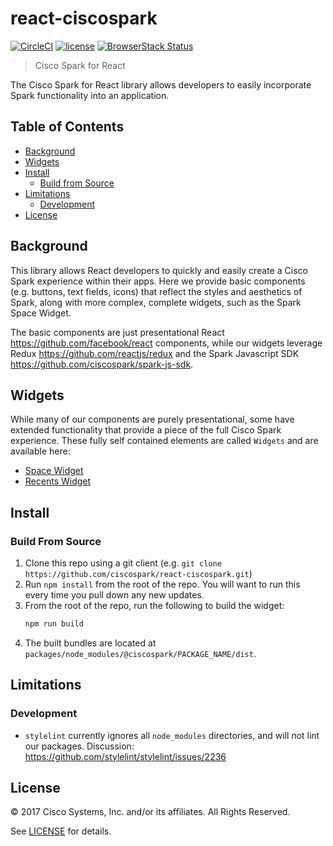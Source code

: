 # react-ciscospark

[![CircleCI](https://img.shields.io/circleci/project/github/ciscospark/react-ciscospark/master.svg)](https://circleci.com/gh/ciscospark/react-ciscospark)
[![license](https://img.shields.io/github/license/ciscospark/react-ciscospark.svg)](https://github.com/ciscospark/react-ciscospark/blob/master/LICENSE)
[![BrowserStack Status](https://www.browserstack.com/automate/badge.svg?badge_key=Q09kdnNPVkZmdDkzbU1TVms4MlA4YXVjUEJZbG9rRXdGVm1rU0hxMWN2OD0tLXBQbW5uTEpDaWIxK3pVb0RYTXNJanc9PQ==--79ce81eae6f3bffd13f8e6440c2e3b3bc9819563)](https://www.browserstack.com/automate/public-build/Q09kdnNPVkZmdDkzbU1TVms4MlA4YXVjUEJZbG9rRXdGVm1rU0hxMWN2OD0tLXBQbW5uTEpDaWIxK3pVb0RYTXNJanc9PQ==--79ce81eae6f3bffd13f8e6440c2e3b3bc9819563)

> Cisco Spark for React

The Cisco Spark for React library allows developers to easily incorporate Spark functionality into an application.

## Table of Contents
- [Background](#background)
- [Widgets](#widgets)
- [Install](#install)
  - [Build from Source](#build-from-source)
- [Limitations](#limitations)
  - [Development](#development)
- [License](#license)

## Background

This library allows React developers to quickly and easily create a Cisco Spark experience within their apps. Here we provide basic components (e.g. buttons, text fields, icons) that reflect the styles and aesthetics of Spark, along with more complex, complete widgets, such as the Spark Space Widget.

The basic components are just presentational React <https://github.com/facebook/react> components, while our widgets leverage Redux <https://github.com/reactjs/redux> and the Spark Javascript SDK <https://github.com/ciscospark/spark-js-sdk>.

## Widgets

While many of our components are purely presentational, some have extended functionality that provide a piece of the full Cisco Spark experience. These fully self contained elements are called `Widgets` and are available here:

*  [Space Widget](./packages/node_modules/@ciscospark/widget-space)
*  [Recents Widget](./packages/node_modules/@ciscospark/widget-recents)

## Install

### Build From Source

1.  Clone this repo using a git client (e.g. `git clone https://github.com/ciscospark/react-ciscospark.git`)
1.  Run `npm install` from the root of the repo. You will want to run this every time you pull down any new updates.
1.  From the root of the repo, run the following to build the widget:
    ```sh
    npm run build
    ```
1.  The built bundles are located at `packages/node_modules/@ciscospark/PACKAGE_NAME/dist`.

## Limitations

### Development

* `stylelint` currently ignores all `node_modules` directories, and will not lint our packages. Discussion: <https://github.com/stylelint/stylelint/issues/2236>

## License

&copy; 2017 Cisco Systems, Inc. and/or its affiliates. All Rights Reserved.

See [LICENSE](LICENSE) for details.
